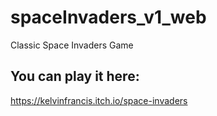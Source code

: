 # spaceInvaders_v1_web
 
Classic Space Invaders Game

## You can play it here:
https://kelvinfrancis.itch.io/space-invaders
